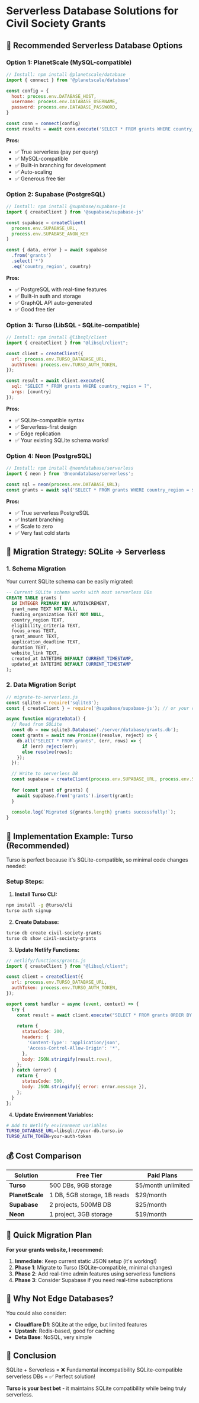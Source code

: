 # Serverless Database Solutions for Civil Society Grants

## 🎯 **Recommended Serverless Database Options**

### **Option 1: PlanetScale (MySQL-compatible)**
```javascript
// Install: npm install @planetscale/database
import { connect } from '@planetscale/database'

const config = {
  host: process.env.DATABASE_HOST,
  username: process.env.DATABASE_USERNAME,
  password: process.env.DATABASE_PASSWORD,
}

const conn = connect(config)
const results = await conn.execute('SELECT * FROM grants WHERE country_region = ?', [country])
```

**Pros:**
- ✅ True serverless (pay per query)
- ✅ MySQL-compatible 
- ✅ Built-in branching for development
- ✅ Auto-scaling
- ✅ Generous free tier

### **Option 2: Supabase (PostgreSQL)**
```javascript
// Install: npm install @supabase/supabase-js
import { createClient } from '@supabase/supabase-js'

const supabase = createClient(
  process.env.SUPABASE_URL,
  process.env.SUPABASE_ANON_KEY
)

const { data, error } = await supabase
  .from('grants')
  .select('*')
  .eq('country_region', country)
```

**Pros:**
- ✅ PostgreSQL with real-time features
- ✅ Built-in auth and storage
- ✅ GraphQL API auto-generated
- ✅ Good free tier

### **Option 3: Turso (LibSQL - SQLite-compatible)**
```javascript
// Install: npm install @libsql/client
import { createClient } from "@libsql/client";

const client = createClient({
  url: process.env.TURSO_DATABASE_URL,
  authToken: process.env.TURSO_AUTH_TOKEN,
});

const result = await client.execute({
  sql: "SELECT * FROM grants WHERE country_region = ?",
  args: [country]
});
```

**Pros:**
- ✅ SQLite-compatible syntax
- ✅ Serverless-first design
- ✅ Edge replication
- ✅ Your existing SQLite schema works!

### **Option 4: Neon (PostgreSQL)**
```javascript
// Install: npm install @neondatabase/serverless
import { neon } from '@neondatabase/serverless';

const sql = neon(process.env.DATABASE_URL);
const grants = await sql('SELECT * FROM grants WHERE country_region = $1', [country]);
```

**Pros:**
- ✅ True serverless PostgreSQL
- ✅ Instant branching
- ✅ Scale to zero
- ✅ Very fast cold starts

## 🔄 **Migration Strategy: SQLite → Serverless**

### **1. Schema Migration**
Your current SQLite schema can be easily migrated:

```sql
-- Current SQLite schema works with most serverless DBs
CREATE TABLE grants (
  id INTEGER PRIMARY KEY AUTOINCREMENT,
  grant_name TEXT NOT NULL,
  funding_organization TEXT NOT NULL,
  country_region TEXT,
  eligibility_criteria TEXT,
  focus_areas TEXT,
  grant_amount TEXT,
  application_deadline TEXT,
  duration TEXT,
  website_link TEXT,
  created_at DATETIME DEFAULT CURRENT_TIMESTAMP,
  updated_at DATETIME DEFAULT CURRENT_TIMESTAMP
);
```

### **2. Data Migration Script**
```javascript
// migrate-to-serverless.js
const sqlite3 = require('sqlite3');
const { createClient } = require('@supabase/supabase-js'); // or your chosen DB

async function migrateData() {
  // Read from SQLite
  const db = new sqlite3.Database('./server/database/grants.db');
  const grants = await new Promise((resolve, reject) => {
    db.all("SELECT * FROM grants", (err, rows) => {
      if (err) reject(err);
      else resolve(rows);
    });
  });

  // Write to serverless DB
  const supabase = createClient(process.env.SUPABASE_URL, process.env.SUPABASE_ANON_KEY);
  
  for (const grant of grants) {
    await supabase.from('grants').insert(grant);
  }
  
  console.log(`Migrated ${grants.length} grants successfully!`);
}
```

## 🚀 **Implementation Example: Turso (Recommended)**

Turso is perfect because it's SQLite-compatible, so minimal code changes needed:

### **Setup Steps:**

1. **Install Turso CLI:**
```bash
npm install -g @turso/cli
turso auth signup
```

2. **Create Database:**
```bash
turso db create civil-society-grants
turso db show civil-society-grants
```

3. **Update Netlify Functions:**
```javascript
// netlify/functions/grants.js
import { createClient } from "@libsql/client";

const client = createClient({
  url: process.env.TURSO_DATABASE_URL,
  authToken: process.env.TURSO_AUTH_TOKEN,
});

export const handler = async (event, context) => {
  try {
    const result = await client.execute("SELECT * FROM grants ORDER BY application_deadline ASC");
    
    return {
      statusCode: 200,
      headers: {
        'Content-Type': 'application/json',
        'Access-Control-Allow-Origin': '*',
      },
      body: JSON.stringify(result.rows),
    };
  } catch (error) {
    return {
      statusCode: 500,
      body: JSON.stringify({ error: error.message }),
    };
  }
};
```

4. **Update Environment Variables:**
```bash
# Add to Netlify environment variables
TURSO_DATABASE_URL=libsql://your-db.turso.io
TURSO_AUTH_TOKEN=your-auth-token
```

## 💰 **Cost Comparison**

| Solution | Free Tier | Paid Plans |
|----------|-----------|------------|
| **Turso** | 500 DBs, 9GB storage | $5/month unlimited |
| **PlanetScale** | 1 DB, 5GB storage, 1B reads | $29/month |
| **Supabase** | 2 projects, 500MB DB | $25/month |
| **Neon** | 1 project, 3GB storage | $19/month |

## 🎯 **Quick Migration Plan**

**For your grants website, I recommend:**

1. **Immediate**: Keep current static JSON setup (it's working!)
2. **Phase 1**: Migrate to Turso (SQLite-compatible, minimal changes)
3. **Phase 2**: Add real-time admin features using serverless functions
4. **Phase 3**: Consider Supabase if you need real-time subscriptions

## 🔧 **Why Not Edge Databases?**

You could also consider:
- **Cloudflare D1**: SQLite at the edge, but limited features
- **Upstash**: Redis-based, good for caching
- **Deta Base**: NoSQL, very simple

## 🎪 **Conclusion**

SQLite + Serverless = ❌ Fundamental incompatibility
SQLite-compatible serverless DBs = ✅ Perfect solution!

**Turso is your best bet** - it maintains SQLite compatibility while being truly serverless.